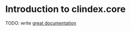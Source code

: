 # Introduction to clindex.core

TODO: write [great documentation](http://jacobian.org/writing/what-to-write/)
